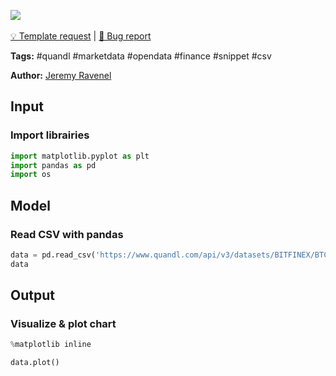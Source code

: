<a href="https://app.naas.ai/user-redirect/naas/downloader?url=https://raw.githubusercontent.com/jupyter-naas/awesome-notebooks/master/Quandl/Quandl_Get_data_from_CSV.ipynb" target="_parent"><img src="https://naasai-public.s3.eu-west-3.amazonaws.com/open_in_naas.svg"/></a><br><br><a href="https://github.com/jupyter-naas/awesome-notebooks/issues/new?assignees=&labels=&template=template-request.md&title=Tool+-+Action+of+the+notebook+">💡 Template request</a> | <a href="https://github.com/jupyter-naas/awesome-notebooks/issues/new?assignees=&labels=&template=bug_report.md&title=">🚨 Bug report</a>

**Tags:** #quandl #marketdata #opendata #finance #snippet #csv

**Author:** [Jeremy Ravenel](https://www.linkedin.com/in/ACoAAAJHE7sB5OxuKHuzguZ9L6lfDHqw--cdnJg/)

## Input

### Import librairies


```python
import matplotlib.pyplot as plt
import pandas as pd
import os 
```

## Model

### Read CSV with pandas


```python
data = pd.read_csv('https://www.quandl.com/api/v3/datasets/BITFINEX/BTCUSD.csv?api_key=bxrSXWimkiknuCcV71uL')
data
```

## Output

### Visualize & plot chart


```python
%matplotlib inline
```


```python
data.plot()
```
